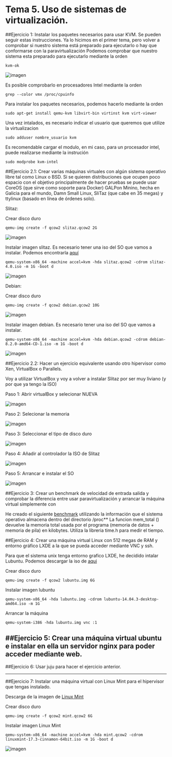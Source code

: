 # Tema 5. Uso de sistemas de virtualización. 

##Ejercicio 1: Instalar los paquetes necesarios para usar KVM. Se pueden seguir estas instrucciones. Ya lo hicimos en el primer tema, pero volver a comprobar si nuestro sistema está preparado para ejecutarlo o hay que conformarse con la paravirtualización
Podemos comprobar que nuestro sistema esta preparado para ejecutarlo mediante la orden

	kvm-ok

![imagen](https://www.dropbox.com/s/slhca4tlofunqpj/kvm.png?dl=1)

Es posible comprobarlo en procesadores Intel mediante la orden 

	grep --color vmx /proc/cpuinfo

Para instalar los paquetes necesarios, podemos hacerlo mediante la orden

	sudo apt-get install qemu-kvm libvirt-bin virtinst kvm virt-viewer

Una vez intalados, es necesario indicar el usuario que queremos que utilize la virtualizacion

	sudo adduser nombre_usuario kvm

Es recomendable cargar el modulo, en mi caso, para un procesador intel, puede realizarse mediante la instrución

	sudo modprobe kvm-intel

##Ejercicio 2.1: Crear varias máquinas virtuales con algún sistema operativo libre tal como Linux o BSD. Si se quieren distribuciones que ocupen poco espacio con el objetivo principalmente de hacer pruebas se puede usar CoreOS (que sirve como soporte para Docker) GALPon Minino, hecha en Galicia para el mundo, Damn Small Linux, SliTaz (que cabe en 35 megas) y ttylinux (basado en línea de órdenes solo).

Slitaz: 

Crear disco duro

	qemu-img create -f qcow2 slitaz.qcow2 2G

![imagen](https://www.dropbox.com/s/26fimpmrx361dvu/slitazD.png?dl=1)

Instalar imagen slitaz. Es necesario tener una iso del SO que vamos a instalar. Podemos encontrarla [aquí](http://www.slitaz.org/en/)

	qemu-system-x86_64 -machine accel=kvm -hda slitaz.qcow2 -cdrom slitaz-4.0.iso -m 1G -boot d

![imagen](https://www.dropbox.com/s/o4yg7s3fuyicx7d/slitazI.png?dl=1)


Debian:

Crear disco duro
	
	qemu-img create -f qcow2 debian.qcow2 10G

![imagen](https://www.dropbox.com/s/jlbq07lmtkd585x/discoD.png?dl=1)

Instalar imagen debian. Es necesario tener una iso del SO que vamos a instalar.

	qemu-system-x86_64 -machine accel=kvm -hda debian.qcow2 -cdrom debian-8.2.0-amd64-CD-1.iso -m 1G -boot d

![imagen](https://www.dropbox.com/s/cmsfrzeobpis9je/debianI.png?dl=1)

	





##Ejercicio 2.2: Hacer un ejercicio equivalente usando otro hipervisor como Xen, VirtualBox o Parallels.

Voy a utilizar VirtualBox y voy a volver a instalar Slitaz por ser muy liviano (y por que ya tengo la ISO)

Paso 1: Abrir virtualBox y selecionar NUEVA

![imagen](https://www.dropbox.com/s/vtgbp7se5cvpsfj/vb1.png?dl=1)

Paso 2: Selecionar la memoria

![imagen](https://www.dropbox.com/s/say4jyw3dsdzlaq/vb2.png?dl=1)

Paso 3: Seleccionar el tipo de disco duro

![imagen](https://www.dropbox.com/s/gf0yegwzngj9w5l/vb3.png?dl=1)

Paso 4: Añadir al controlador la ISO de Slitaz

![imagen](https://www.dropbox.com/s/2p8ig9et9zr11wx/vb4.png?dl=1)

Paso 5: Arrancar e instalar el SO

![imagen](https://www.dropbox.com/s/jhtoguiq01173xf/vb5.png?dl=1)

##Ejercicio 3: Crear un benchmark de velocidad de entrada salida y comprobar la diferencia entre usar paravirtualización y arrancar la máquina virtual simplemente con

He creado el siguiente [benchmark](https://github.com/hugobarzano/IV-2015-16/blob/master/ejercicios/HugoBarzano/bm2.cpp) utilizando la información que el sistema operativo almacena dentro del directorio /proc**
La funcion mem_total () devuelve la memoria total usada por el programa (memoria de datos + memoria de pila) en kilobytes. Utiliza la libreria time.h para medir el tiempo. 

##Ejercicio 4: Crear una máquina virtual Linux con 512 megas de RAM y entorno gráfico LXDE a la que se pueda acceder mediante VNC y ssh.

Para que el sistema unix tenga entorno grafico LXDE, he decidido intalar Lubuntu. Podemos descargar la iso de [aqui](http://cdimage.ubuntu.com/lubuntu/releases/14.04/release/)

Crear disco duro
	
	qemu-img create -f qcow2 lubuntu.img 6G

Instalar imagen lubuntu

	qemu-system-x86_64 -hda lubuntu.img -cdrom lubuntu-14.04.3-desktop-amd64.iso -m 1G

Arrancar la máquina

	qemu-system-i386 -hda lubuntu.img vnc :1



##Ejercicio 5: Crear una máquina virtual ubuntu e instalar en ella un servidor nginx para poder acceder mediante web.
----

##Ejercicio 6: Usar juju para hacer el ejercicio anterior.

---

##Ejercicio 7: Instalar una máquina virtual con Linux Mint para el hipervisor que tengas instalado.

Descarga de la imagen de [Linux Mint](http://www.linuxmint.com/download.php)

Crear disco duro
	
	qemu-img create -f qcow2 mint.qcow2 6G

Instalar imagen Linux Mint

	qemu-system-x86_64 -machine accel=kvm -hda mint.qcow2 -cdrom linuxmint-17.3-cinnamon-64bit.iso -m 1G -boot d

![imagen](https://www.dropbox.com/s/x6qtgb9329uuf4z/mint.png?dl=1)



